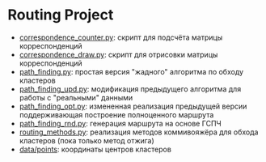 Routing Project
===============
* [correspondence_counter.py](correspondence_counter.py): скрипт для подсчёта матрицы корреспонденций
* [correspondence_draw.py](correspondence_draw.py): скрипт для отрисовки матрицы корреспонденций
* [path_finding.py](path_finding.py): простая версия "жадного" алгоритма по обходу кластеров
* [path_finding_upd.py](path_finding_upd.py): модификация предыдущего алгоритма для работы с "реальными" данными
* [path_finding_opt.py](path_finding_opt.py): измененная реализация предыдущей версии поддерживающая построение полноценного маршрута
* [path_finding_rnd.py](path_finding_rnd.py): генерация маршрута на основе ГСПЧ 
* [routing_methods.py](routing_methods.py): реализация методов коммивояжёра для обхода кластеров (пока только метод отжига)
* [data/points](./data/points.txt): координаты центров кластеров
